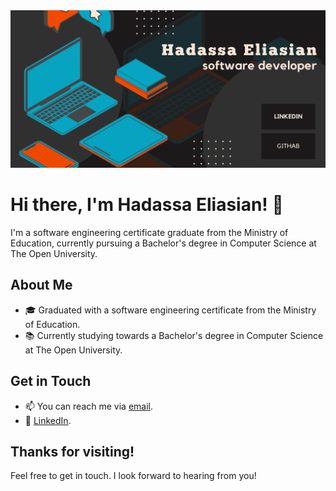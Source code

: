 <img src="https://github.com/Hadassa-E/Hadassa-E/blob/main/Black%20Modern%20Marketing%20Banner.png">

# Hi there, I'm Hadassa Eliasian! 👋

I'm a software engineering certificate graduate from the Ministry of Education, currently pursuing a Bachelor's degree in Computer Science at The Open University.

## About Me

- 🎓 Graduated with a software engineering certificate from the Ministry of Education.
- 📚 Currently studying towards a Bachelor's degree in Computer Science at The Open University.

## Get in Touch

- 📫 You can reach me via [email](mailto:hadassa8924@gmail.com).
- 💼 [LinkedIn](https://www.linkedin.com/in/hadassa-e/).

## Thanks for visiting!

Feel free to get in touch. I look forward to hearing from you!
